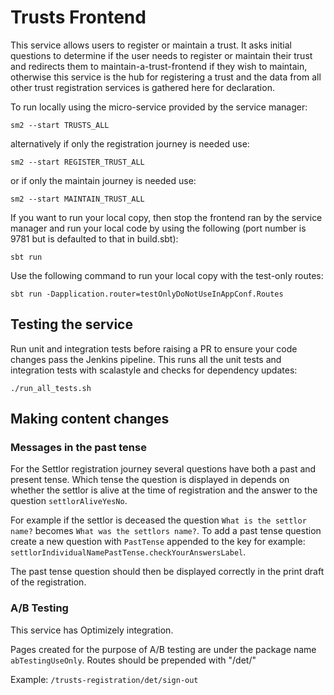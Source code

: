 
# Trusts Frontend

This service allows users to register or maintain a trust. It asks initial questions to determine if the user needs to register or maintain their trust and redirects them to maintain-a-trust-frontend if they wish to maintain, otherwise this service is the hub for registering a trust and the data from all other trust registration services is gathered here for declaration.

To run locally using the micro-service provided by the service manager:

```
sm2 --start TRUSTS_ALL
```

alternatively if only the registration journey is needed use:

```
sm2 --start REGISTER_TRUST_ALL
```

or if only the maintain journey is needed use:

```
sm2 --start MAINTAIN_TRUST_ALL
```

If you want to run your local copy, then stop the frontend ran by the service manager and run your local code by using the following (port number is 9781 but is defaulted to that in build.sbt):

```sbt run```

Use the following command to run your local copy with the test-only routes:

```
sbt run -Dapplication.router=testOnlyDoNotUseInAppConf.Routes
```

## Testing the service
Run unit and integration tests before raising a PR to ensure your code changes pass the Jenkins pipeline. This runs all the unit tests and integration tests with scalastyle and checks for dependency updates:

`./run_all_tests.sh`

## Making content changes

### Messages in the past tense

For the Settlor registration journey several questions have both a past and present tense. 
Which tense the question is displayed in depends on whether the settlor is alive at the time of registration and the answer to the question `settlorAliveYesNo`. 

For example if the settlor is deceased the question `What is the settlor name?` becomes `What was the settlors name?`.
To add a past tense question create a new question with `PastTense` appended to the key for example: `settlorIndividualNamePastTense.checkYourAnswersLabel`.

The past tense question should then be displayed correctly in the print draft of the registration.

### A/B Testing

This service has Optimizely integration.

Pages created for the purpose of A/B testing are under the package name `abTestingUseOnly`. Routes should be prepended with "/det/"

Example: `/trusts-registration/det/sign-out`
